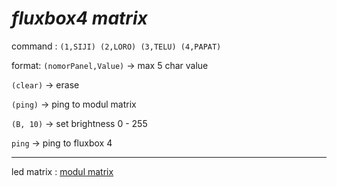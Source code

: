 *fluxbox4 matrix*
=======
 command : `(1,SIJI) (2,LORO) (3,TELU) (4,PAPAT)`

 format: `(nomorPanel,Value)` -> max 5 char value


`(clear)` -> erase

 `(ping)` -> ping to modul matrix

 `(B, 10)` -> set brightness 0 - 255

 `ping` -> ping to fluxbox 4


----
led matrix : [modul matrix](https://github.com/galsp/modul-matrix-get-masuk)


